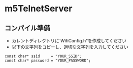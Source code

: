 # m5TelnetServer

## コンパイル準備

* カレントディレクトリに`WifiConfig.h"を作成してください
* 以下の文字列をコピーし、適切な文字列を入力してください

```
const char* ssid     = "YOUR_SSID";
const char* password = "YOUR_PASSWORD";
```